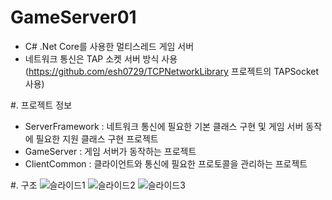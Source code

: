 # GameServer01
- C# .Net Core를 사용한 멀티스레드 게임 서버  
- 네트워크 통신은 TAP 소켓 서버 방식 사용(https://github.com/esh0729/TCPNetworkLibrary 프로젝트의 TAPSocket 사용)  

#. 프로젝트 정보
- ServerFramework : 네트워크 통신에 필요한 기본 클래스 구현 및 게임 서버 동작에 필요한 지원 클래스 구현 프로젝트
- GameServer : 게임 서버가 동작하는 프로젝트  
- ClientCommon : 클라이언트와 통신에 필요한 프로토콜을 관리하는 프로젝트

#. 구조
![슬라이드1](https://user-images.githubusercontent.com/100393621/204170881-a321b310-e6fb-40d1-b6be-ea3ed980c14b.PNG)
![슬라이드2](https://user-images.githubusercontent.com/100393621/204170883-82359870-d345-46f7-ba54-68dd2a70cdd1.PNG)
![슬라이드3](https://user-images.githubusercontent.com/100393621/204170886-9d5244b7-0d6f-4d04-a2c1-4d7009ad8434.PNG)
